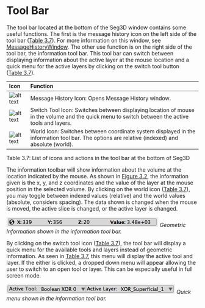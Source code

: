 # Tool Bar

The tool bar located at the bottom of the Seg3D window contains some useful functions. The first is the message history icon on the left side of the tool bar ([Table 3.7](#toolbaricons)). For more information on this window, see [MessageHistoryWindow](../Seg3DWindows/MessageHistoryWindow.md). The other use function is on the right side of the tool bar, the information tool bar. This tool bar can switch between displaying information about the active layer at the mouse location and a quick menu for the active layers by clicking on the switch tool button ([Table 3.7](#toolbaricons)).

| **Icon** | **Function** <a name="toolbaricons"></a>|
|:----|:----|
|![alt text](../Seg3DBasicFunctionality_figures/TextOff.png)   | Message History Icon: Opens Message History window. |
|![alt text](../Seg3DBasicFunctionality_figures/SwitchTool.png)| Switch Tool Icon: Switches between displaying location of mouse in the volume and the quick menu to switch between the active tools and layers.|
|![alt text](../Seg3DBasicFunctionality_figures/WorldOff.png)  | World Icon: Switches between coordinate system displayed in the information tool bar. The options are relative (indexed) and absolute (world). |

Table 3.7: List of icons and actions in the tool bar at the bottom of Seg3D

The information toolbar will show information about the volume at the location indicated by the mouse. As shown in <a href="#geometricinfo">Figure 3.2</a>, the information given is the x, y, and z coordinates and the value of the layer at the mouse position in the selected volume. By clicking on the world icon ([Table 3.7](#toolbaricons)), you may toggle between indexed values (relative) and the world values (absolute, considers spacing). The data shown is changed when the mouse is moved, the active slice is changed, or the active layer is changed.

![geometricinfo](../../Seg3DBasicFunctionality_figures/geometric_info.png)
*Geometric Information shown in the information tool bar.*

By clicking on the switch tool icon ([Table 3.7](#toolbaricons)), the tool bar will display a quick menu for the available tools and layers instead of geometric information. As seen in [Table 3.7](#toolbaricons), this menu will display the active tool and layer. If the either is clicked, a dropped down menu will appear allowing the user to switch to an open tool or layer. This can be especially useful in full screen mode.

![quickmenu](../../Seg3DBasicFunctionality_figures/quick_menu.png)
*Quick menu shown in the information tool bar.*
